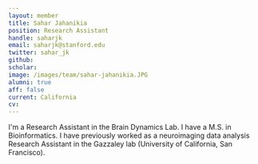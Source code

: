 ```yaml
---
layout: member
title: Sahar Jahanikia
position: Research Assistant
handle: saharjk
email: saharjk@stanford.edu
twitter: sahar_jk
github: 
scholar: 
image: /images/team/sahar-jahanikia.JPG
alumni: true
aff: false
current: California
cv: 
---
```


I'm a Research Assistant in the Brain Dynamics Lab. I have a M.S. in Bioinformatics. I have previously worked as a neuroimaging data analysis Research Assistant in the Gazzaley lab (University of California, San Francisco). 